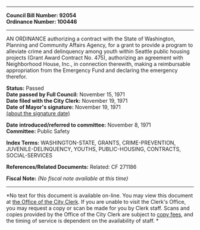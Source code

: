 * * * * *  
  
**Council Bill Number: [](#h0)[](#h2)92054**   
**Ordinance Number: 100446**  
  
* * * * *  
  
AN ORDINANCE authorizing a contract with the State of Washington, Planning and Community Affairs Agency, for a grant to provide a program to alleviate crime and delinquency among youth within Seattle public housing projects (Grant Award Contract No. 475), authorizing an agreement with Neighborhood House, Inc., in connection therewith, making a reimbursable appropriation from the Emergency Fund and declaring the emergency therefor.  
  
**Status:** Passed   
**Date passed by Full Council:** November 15, 1971   
**Date filed with the City Clerk:** November 19, 1971   
**Date of Mayor's signature:** November 19, 1971   
[(about the signature date)](/~public/approvaldate.htm)   
  
  
**Date introduced/referred to committee:** November 8, 1971   
**Committee:** Public Safety   
  
**Index Terms:** WASHINGTON-STATE, GRANTS, CRIME-PREVENTION, JUVENILE-DELINQUENCY, YOUTHS, PUBLIC-HOUSING, CONTRACTS, SOCIAL-SERVICES  
  
**References/Related Documents:** Related: CF 271186  
  
**Fiscal Note:** *(No fiscal note available at this time)*  
  
* * * * *  
  
*No text for this document is available on-line. You may view this document at [the Office of the City Clerk](http://www.seattle.gov/leg/clerk/contactUs.htm). If you are unable to visit the Clerk's Office, you may request a copy or scan be made for you by Clerk staff. Scans and copies provided by the Office of the City Clerk are subject to [copy fees](http://clerk.seattle.gov/~public/clerkfees.htm), and the timing of service is dependent on the availability of staff. *  
  
  
